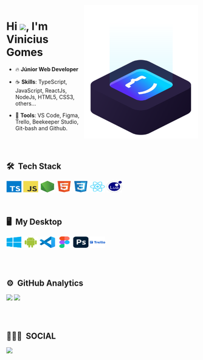 <img src="code.svg" min-width="300px" max-width="300px" width="300px" align="right" alt="logo iuricode">
<h1 align="left">Hi <img src="https://raw.githubusercontent.com/kaueMarques/kaueMarques/master/hi.gif" width="30px">, I'm <strong>Vinicius Gomes</strong></h1>

- 🔥 <strong>Júnior Web Developer</strong>

- ☕ <strong>Skills</strong>: TypeScript, JavaScript, ReactJs, NodeJs, HTML5, CSS3, others...

- 💼 <strong>Tools</strong>: VS Code, Figma, Trello, Beekeeper Studio, Git-bash and Github.

<br><br>

## 🛠 &nbsp;Tech Stack

<p display="inline-block">
    <img height="30" width="40" src="https://github.com/devicons/devicon/blob/master/icons/typescript/typescript-original.svg">
    <img height="30" width="40" src="https://github.com/devicons/devicon/blob/master/icons/javascript/javascript-original.svg">
    <img height="30" width="40" src="https://github.com/devicons/devicon/blob/master/icons/nodejs/nodejs-original.svg">
    <img height="30" width="40" src="https://github.com/devicons/devicon/blob/master/icons/html5/html5-original.svg">
    <img height="30" width="40" src="https://github.com/devicons/devicon/blob/master/icons/css3/css3-original.svg">
    <img height="30" width="40" src="https://github.com/devicons/devicon/blob/master/icons/react/react-original.svg">
    <img height="30" width="40" src="https://github.com/devicons/devicon/blob/master/icons/lua/lua-original.svg">
</p>

<br>

## 🖥 &nbsp;My Desktop

<p display="inline-block">
    <img height="30" width="40" src="https://github.com/devicons/devicon/blob/master/icons/windows8/windows8-original.svg">
    <img height="30" width="40" src="https://github.com/devicons/devicon/blob/master/icons/android/android-original.svg">
    <img height="30" width="40" src="https://github.com/devicons/devicon/blob/master/icons/vscode/vscode-original.svg">
    <img height="30" width="40" src="https://github.com/devicons/devicon/blob/master/icons/figma/figma-original.svg">
    <img height="30" width="40" src="https://github.com/devicons/devicon/blob/master/icons/photoshop/photoshop-plain.svg">
    <img height="30" width="40" src="https://github.com/devicons/devicon/blob/master/icons/trello/trello-plain-wordmark.svg">
</p>

<br><br>

## ⚙️ &nbsp;GitHub Analytics

<img width="530em" src="https://github-readme-stats.vercel.app/api?username=ViniciusGomes2006&show_icons=true&theme=dark">
<img width="530em" src="https://github-readme-stats.vercel.app/api/top-langs/?username=ViniciusGomes2006&layout=compact&theme=dark">

<br><br>

## 👨🏽‍🦲 &nbsp;SOCIAL

<p align="left">
    <!-- <a href="" alt="Discord">
        <img src="https://img.shields.io/badge/-Discord-2962FF?style=for-the-badge&logo=Discord&logoColor=FFFFFF&link="https://discord.gg/QevDJqCzaY">
    </a> -->
    <!-- <a href="ComingSoon" alt="Instagram">
        <img src="https://img.shields.io/badge/Instagram-E4405F?style=for-the-badge&logo=instagram&logoColor=white">
    </a> -->
    <a href="https://www.linkedin.com/in/viniciusgomes2006/" alt="Linkedin">
        <img src="https://img.shields.io/badge/LinkedIn-0077B5?style=for-the-badge&logo=linkedin&logoColor=white">
    </a>
</p>
